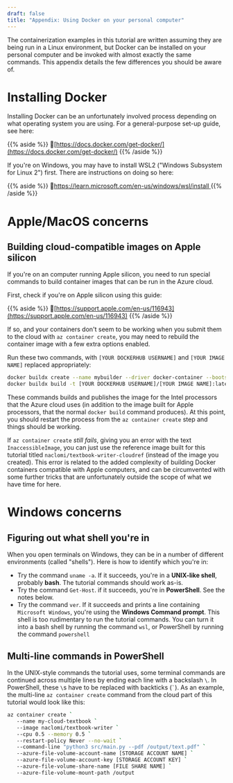 ```yaml
---
draft: false
title: "Appendix: Using Docker on your personal computer"
---
```


The containerization examples in this tutorial are written assuming they are being run in a Linux environment, but Docker can be installed on your personal computer and be invoked with almost exactly the same commands. This appendix details the few differences you should be aware of.

# Installing Docker

Installing Docker can be an unfortunately involved process depending on what operating system you are using. For a general-purpose set-up guide, see here:

{{% aside %}}
🔗[https://docs.docker.com/get-docker/](https://docs.docker.com/get-docker/)
{{% /aside %}}

If you're on Windows, you may have to install WSL2 ("Windows Subsystem for Linux 2") first. There are instructions on doing so here:

{{% aside %}}
🔗[https://learn.microsoft.com/en-us/windows/wsl/install
](https://learn.microsoft.com/en-us/windows/wsl/install
)
{{% /aside %}}


# Apple/MacOS concerns 

## Building cloud-compatible images on Apple silicon

If you're on an computer running Apple silicon, you need to run special commands to build container images that can be run in the Azure cloud.

First, check if you're on Apple silicon using this guide:

{{% aside %}}
🔗[https://support.apple.com/en-us/116943](https://support.apple.com/en-us/116943)
{{% /aside %}}

If so, and your containers don't seem to be working when you submit them to the cloud with `az container create`, you may need to rebuild the container image with a few extra options enabled.

Run these two commands, with `[YOUR DOCKERHUB USERNAME]` and `[YOUR IMAGE NAME]` replaced appropriately:

```bash
docker buildx create --name mybuilder --driver docker-container --bootstrap --use
docker buildx build -t [YOUR DOCKERHUB USERNAME]/[YOUR IMAGE NAME]:latest -f Dockerfile --push --platform=linux/arm64,linux/amd64 .
```

These commands builds and publishes the image for the Intel processors that the Azure cloud uses (in addition to the image built for Apple processors, that the normal `docker build` command produces). At this point, you should restart the process from the `az container create` step and things should be working.

If `az container create` _still fails_, giving you an error with the text `InaccessibleImage`, you can just use the reference image built for this tutorial titled `naclomi/textbook-writer-cloudref` (instead of the image you created). This error is related to the added complexity of building Docker containers compatible with Apple computers, and can be circumvented with some further tricks that are unfortunately outside the scope of what we have time for here.

# Windows concerns 

## Figuring out what shell you're in

When you open terminals on Windows, they can be in a number of different environments (called "shells"). Here is how to identify which you're in:


- Try the command `uname -a`. If it succeeds, you're in a **UNIX-like shell**, probably **bash**. The tutorial commands should work as-is.
- Try the command `Get-Host`. if it succeeds, you're in **PowerShell**. See the notes below.
- Try the command `ver`. If it succeeds and prints a line containing `Microsoft Windows`, you're using the **Windows Command prompt**. This shell is too rudimentary to run the tutorial commands. You can turn it into a bash shell by running the command `wsl`, or PowerShell by running the command `powershell`

## Multi-line commands in PowerShell

In the UNIX-style commands the tutorial uses, some terminal commands are continued across multiple lines by ending each line with a backslash `\`. In PowerShell, these `\`s have to be replaced with backticks (`` ` ``). As an example, the multi-line `az container create` command from the cloud part of this tutorial would look like this:

```bash
az container create `
   --name my-cloud-textbook `
   --image naclomi/textbook-writer `
   --cpu 0.5 --memory 0.5 `
   --restart-policy Never --no-wait `
   --command-line "python3 src/main.py --pdf /output/text.pdf" `
   --azure-file-volume-account-name [STORAGE ACCOUNT NAME] `
   --azure-file-volume-account-key [STORAGE ACCOUNT KEY] `
   --azure-file-volume-share-name [FILE SHARE NAME] `
   --azure-file-volume-mount-path /output 
```
